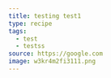 ```yaml
---
title: testing test1
type: recipe
tags:
  - test
  - testss
source: https://google.com
image: w3kr4m2fi3111.png
---
```

